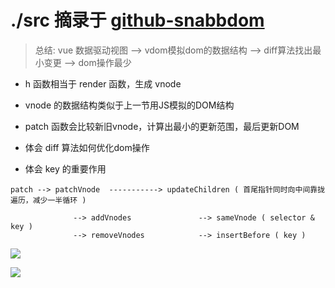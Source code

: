 # ./src 摘录于 [github-snabbdom](https://github.com/snabbdom/snabbdom)

> 总结: vue 数据驱动视图 --> vdom模拟dom的数据结构 --> diff算法找出最小变更 --> dom操作最少

- h 函数相当于 render 函数，生成 vnode

- vnode 的数据结构类似于上一节用JS模拟的DOM结构

- patch 函数会比较新旧vnode，计算出最小的更新范围，最后更新DOM

- 体会 diff 算法如何优化dom操作

- 体会 key 的重要作用

```
patch --> patchVnode  -----------> updateChildren ( 首尾指针同时向中间靠拢遍历，减少一半循环 )

              --> addVnodes               --> sameVnode ( selector & key )
              --> removeVnodes            --> insertBefore ( key )
```

![](https://s1.ax1x.com/2020/05/07/YeZO1O.png)

![](https://s1.ax1x.com/2020/05/07/Yeecbd.png)
